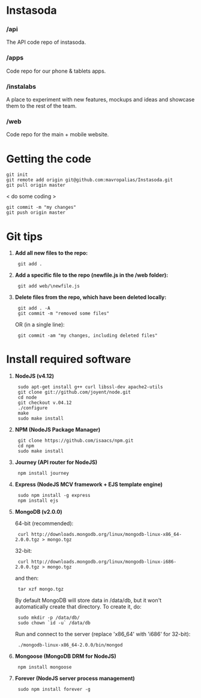 Instasoda
=========

### /api
The API code repo of instasoda.

### /apps
Code repo for our phone & tablets apps.

### /instalabs
A place to experiment with new features, mockups and ideas and showcase them to the rest of the team.

### /web
Code repo for the main + mobile website.


Getting the code
================

	git init
	git remote add origin git@github.com:mavropalias/Instasoda.git
	git pull origin master

< do some coding >

	git commit -m "my changes"
	git push origin master


Git tips
========

1. **Add all new files to the repo:**
	
		git add .

2. **Add a specific file to the repo (newfile.js in the /web folder):**
	
		git add web/\newfile.js
	
3. **Delete files from the repo, which have been deleted locally:**
	
		git add . -A 
		git commit -m "removed some files"
	
	OR (in a single line):
	
		git commit -am "my changes, including deleted files"
		
		
Install required software
=========================

1. **NodeJS (v4.12)**

		sudo apt-get install g++ curl libssl-dev apache2-utils
		git clone git://github.com/joyent/node.git
		cd node
		git checkout v.04.12
		./configure
		make
		sudo make install
	
2. **NPM (NodeJS Package Manager)**

		git clone https://github.com/isaacs/npm.git
		cd npm
		sudo make install

3. **Journey (API router for NodeJS)**

		npm install journey
		
4. **Express (NodeJS MCV framework + EJS template engine)**

		sudo npm install -g express
		npm install ejs
	
5. **MongoDB (v2.0.0)**

	64-bit (recommended):
	
		curl http://downloads.mongodb.org/linux/mongodb-linux-x86_64-2.0.0.tgz > mongo.tgz
	
	32-bit:
	
		curl http://downloads.mongodb.org/linux/mongodb-linux-i686-2.0.0.tgz > mongo.tgz
	
	and then:
	
		tar xzf mongo.tgz
	
	By default MongoDB will store data in /data/db, but it won't automatically create that directory. To create it, do:
	
		sudo mkdir -p /data/db/
		sudo chown `id -u` /data/db
	
	Run and connect to the server (replace 'x86_64' with 'i686' for 32-bit):
	
		./mongodb-linux-x86_64-2.0.0/bin/mongod

6. **Mongoose (MongoDB DRM for NodeJS)**

		npm install mongoose
		
7. **Forever (NodeJS server process management)**

		sudo npm install forever -g
	
	
	
	
	
